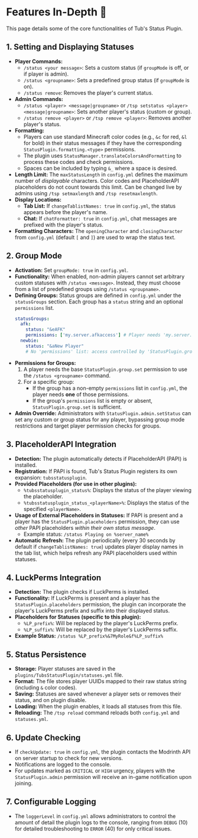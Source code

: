 # Features In-Depth 🔎

This page details some of the core functionalities of Tub's Status Plugin.

## 1. Setting and Displaying Statuses

*   **Player Commands:**
    *   `/status <your message>`: Sets a custom status (if `groupMode` is off, or if player is admin).
    *   `/status <groupname>`: Sets a predefined group status (if `groupMode` is on).
    *   `/status remove`: Removes the player's current status.
*   **Admin Commands:**
    *   `/status <player> <message|groupname>` or `/tsp setstatus <player> <message|groupname>`: Sets another player's status (custom or group).
    *   `/status remove <player>` or `/tsp remove <player>`: Removes another player's status.
*   **Formatting:**
    *   Players can use standard Minecraft color codes (e.g., `&c` for red, `&l` for bold) in their status messages if they have the corresponding `StatusPlugin.formatting.<type>` permissions.
    *   The plugin uses `StatusManager.translateColorsAndFormatting` to process these codes and check permissions.
    *   Spaces can be included by typing `&_` where a space is desired.
*   **Length Limit:** The `maxStatusLength` in `config.yml` defines the maximum number of *displayable* characters. Color codes and PlaceholderAPI placeholders do not count towards this limit. Can be changed live by admins using `/tsp setmaxlength` and `/tsp resetmaxlength`.
*   **Display Locations:**
    *   **Tab List:** If `changeTablistNames: true` in `config.yml`, the status appears before the player's name.
    *   **Chat:** If `chatFormatter: true` in `config.yml`, chat messages are prefixed with the player's status.
*   **Formatting Characters:** The `openingCharacter` and `closingCharacter` from `config.yml` (default `[` and `]`) are used to wrap the status text.

## 2. Group Mode

*   **Activation:** Set `groupMode: true` in `config.yml`.
*   **Functionality:** When enabled, non-admin players cannot set arbitrary custom statuses with `/status <message>`. Instead, they must choose from a list of predefined groups using `/status <groupname>`.
*   **Defining Groups:** Status groups are defined in `config.yml` under the `statusGroups` section. Each group has a `status` string and an optional `permissions` list.
    ```yaml
    statusGroups:
      afk:
        status: "&eAFK"
        permissions: ['my.server.afkaccess'] # Player needs 'my.server.afkaccess'
      newbie:
        status: "&aNew Player"
        # No 'permissions' list: access controlled by 'StatusPlugin.group.set'
    ```
*   **Permissions for Groups:**
    1.  A player needs the base `StatusPlugin.group.set` permission to use the `/status <groupname>` command.
    2.  For a specific group:
        *   If the group has a non-empty `permissions` list in `config.yml`, the player needs **one** of those permissions.
        *   If the group's `permissions` list is empty or absent, `StatusPlugin.group.set` is sufficient.
*   **Admin Override:** Administrators with `StatusPlugin.admin.setStatus` can set any custom or group status for any player, bypassing group mode restrictions and target player permission checks for groups.

## 3. PlaceholderAPI Integration

*   **Detection:** The plugin automatically detects if PlaceholderAPI (PAPI) is installed.
*   **Registration:** If PAPI is found, Tub's Status Plugin registers its own expansion: `tubsstatusplugin`.
*   **Provided Placeholders (for use in other plugins):**
    *   `%tubsstatusplugin_status%`: Displays the status of the player viewing the placeholder.
    *   `%tubsstatusplugin_status_<playerName>%`: Displays the status of the specified `<playerName>`.
*   **Usage of External Placeholders in Statuses:** If PAPI is present and a player has the `StatusPlugin.placeholders` permission, they can use *other* PAPI placeholders *within their own status message*.
    *   Example status: `/status Playing on %server_name%`
*   **Automatic Refresh:** The plugin periodically (every 30 seconds by default if `changeTablistNames: true`) updates player display names in the tab list, which helps refresh any PAPI placeholders used within statuses.

## 4. LuckPerms Integration

*   **Detection:** The plugin checks if LuckPerms is installed.
*   **Functionality:** If LuckPerms is present and a player has the `StatusPlugin.placeholders` permission, the plugin can incorporate the player's LuckPerms prefix and suffix into their displayed status.
*   **Placeholders for Statuses (specific to this plugin):**
    *   `%LP_prefix%`: Will be replaced by the player's LuckPerms prefix.
    *   `%LP_suffix%`: Will be replaced by the player's LuckPerms suffix.
*   **Example Status:** `/status %LP_prefix%&7MyRole&f%LP_suffix%`

## 5. Status Persistence

*   **Storage:** Player statuses are saved in the `plugins/TubsStatusPlugin/statuses.yml` file.
*   **Format:** The file stores player UUIDs mapped to their raw status string (including `&` color codes).
*   **Saving:** Statuses are saved whenever a player sets or removes their status, and on plugin disable.
*   **Loading:** When the plugin enables, it loads all statuses from this file.
*   **Reloading:** The `/tsp reload` command reloads both `config.yml` and `statuses.yml`.

## 6. Update Checking

*   If `checkUpdate: true` in `config.yml`, the plugin contacts the Modrinth API on server startup to check for new versions.
*   Notifications are logged to the console.
*   For updates marked as `CRITICAL` or `HIGH` urgency, players with the `StatusPlugin.admin` permission will receive an in-game notification upon joining.

## 7. Configurable Logging

*   The `loggerLevel` in `config.yml` allows administrators to control the amount of detail the plugin logs to the console, ranging from `DEBUG` (10) for detailed troubleshooting to `ERROR` (40) for only critical issues.